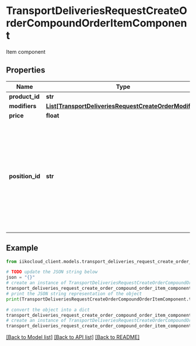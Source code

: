 # TransportDeliveriesRequestCreateOrderCompoundOrderItemComponent

Item component

## Properties

Name | Type | Description | Notes
------------ | ------------- | ------------- | -------------
**product_id** | **str** | Item ID. | 
**modifiers** | [**List[TransportDeliveriesRequestCreateOrderModifier]**](TransportDeliveriesRequestCreateOrderModifier.md) | Modifiers. | [optional] 
**price** | **float** | Price. | [optional] 
**position_id** | **str** | Unique identifier of the item in the order.  MUST be unique for the whole system. Therefore it must be generated with Guid.NewGuid().  &gt; If sent null, it generates automatically on iikoTransport side. | [optional] 

## Example

```python
from iikocloud_client.models.transport_deliveries_request_create_order_compound_order_item_component import TransportDeliveriesRequestCreateOrderCompoundOrderItemComponent

# TODO update the JSON string below
json = "{}"
# create an instance of TransportDeliveriesRequestCreateOrderCompoundOrderItemComponent from a JSON string
transport_deliveries_request_create_order_compound_order_item_component_instance = TransportDeliveriesRequestCreateOrderCompoundOrderItemComponent.from_json(json)
# print the JSON string representation of the object
print(TransportDeliveriesRequestCreateOrderCompoundOrderItemComponent.to_json())

# convert the object into a dict
transport_deliveries_request_create_order_compound_order_item_component_dict = transport_deliveries_request_create_order_compound_order_item_component_instance.to_dict()
# create an instance of TransportDeliveriesRequestCreateOrderCompoundOrderItemComponent from a dict
transport_deliveries_request_create_order_compound_order_item_component_from_dict = TransportDeliveriesRequestCreateOrderCompoundOrderItemComponent.from_dict(transport_deliveries_request_create_order_compound_order_item_component_dict)
```
[[Back to Model list]](../README.md#documentation-for-models) [[Back to API list]](../README.md#documentation-for-api-endpoints) [[Back to README]](../README.md)


